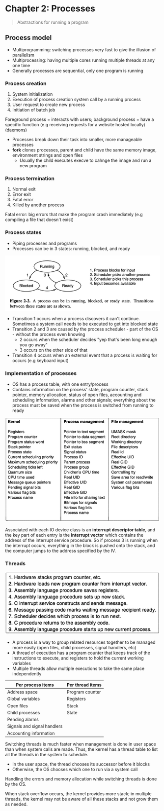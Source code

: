 # Chapter 2: Processes
> Abstractions for running a program

## Process model
* Multiprogramming: switching processes very fast to give the illusion of parallelism
* Multiprocessing: having multiple cores running multiple threads at any one time
* Generally processes are sequential, only one program is running

### Process creation
1. System initialization
2. Execution of process creation system call by a running process
3. User request to create new process
4. Initiation of batch job

Foreground process = interacts with users; background process = have a specific function (e.g receiving requests for a website hosted locally) (daemons)
* Processes break down their task into smaller, more manageable processes
* **fork** clones processes, parent and child have the same memory image, environment strings and open files
    * Usually the child executes execve to cahnge the image and run a new program

### Process termination
1. Normal exit
2. Error exit
3. Fatal error
4. Killed by another process

Fatal error: big errors that make the program crash immediately (e.g compiling a file that doesn't exist)

### Process states
* Piping processes and programs
* Processes can be in 3 states: running, blocked, and ready 

![state changes](statechanges.png)

* Transition 1 occurs when a process discovers it can't continue. Sometimes a system call needs to be executed to get into blocked state
* Transition 2 and 3 are caused by the process scheduler - part of the OS - without the process even knowing
    * 2 occurs when the scheduler decides "yep that's been long enough you go away"
    * 3 occurs on the other side of that
* Transition 4 occurs when an external event that a process is waiting for occurs (e.g keyboard input)
 
### Implementation of processes
* OS has a process table, with one entry/process
* Contains information on the process' state, program counter, stack pointer, memory allocation, status of open files, accounting and scheduling information, alarms and other signals; everything about the process must be saved when the process is switched from running to ready

![process table fields](ptfields.png)

Associated with each IO device class is an **interrupt descriptor table**, and the key part of each entry is the **interrupt vector** which contains the address of the interrupt service procedure. So if process 3 is running when the interrupt occurs, everything in the block is pushed onto the stack, and the computer jumps to the address specified by the IV.

### Threads
![threads](threads.png)

* A process is a way to group related resources together to be managed more easily (open files, child processes, signal handlers, etc)
* A thread of execution has a program counter that keeps track of the instructions to execute, and registers to hold the current working variables
* Multiple threads allow multiple executions to take the same place independently

|Per process items|Per thread items|
|-|-|
|Address space|Program counter|
|Global variables|Registers|
|Open files|Stack|
|Child processes|State|
|Pending alarms||
|Signals and signal handlers||
|Accounting information||

Switching threads is much faster when management is done in user space than when system calls are made. Thus, the kernel has a thread table to list all the threads in the system to schedule.
* In the user space, the thread chooses its successor before it blocks
* Otherwise, the OS chooses which one to run via a system call

Handling the errors and memory allocation while switching threads is done by the OS. 

When stack overflow occurs, the kernel provides more stack; in multiple threads, the kernel may not be aware of all these stacks and not grow them as needed.

 
